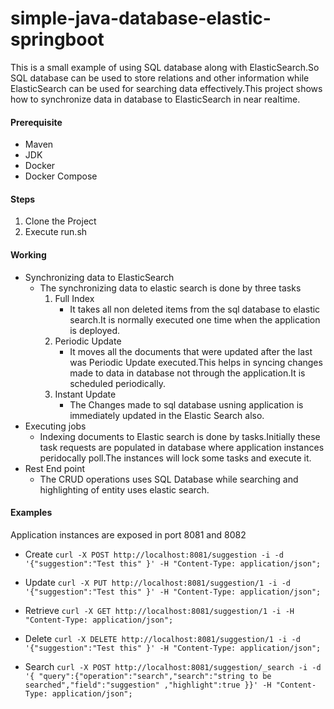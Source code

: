 # simple-java-database-elastic-springboot
This is a small example of using SQL database along with ElasticSearch.So SQL database can be used to store relations and other information while ElasticSearch can be used for 
searching data effectively.This project  shows how  to synchronize data in database to ElasticSearch in near realtime.

#### Prerequisite
- Maven
- JDK
- Docker
- Docker Compose
#### Steps
1. Clone the Project
2. Execute run.sh

#### Working
- Synchronizing data to ElasticSearch
  - The synchronizing data  to elastic search is done by three tasks
    1. Full Index 
       - It takes all non deleted items from the sql database to elastic search.It is normally executed one time when the application is deployed.
    2. Periodic Update
       - It moves all the documents that were updated after the last was Periodic Update executed.This helps in syncing changes made to data in database not through
the application.It is scheduled periodically.
    3. Instant Update
       - The Changes made to sql database usning application is immediately updated in the Elastic Search also.
- Executing jobs
  - Indexing documents to Elastic search is done by tasks.Initially these task requests are populated in database where application instances peridocally poll.The 
  instances will lock some tasks and execute it.
- Rest End point
  - The CRUD operations uses SQL Database while searching and highlighting of entity uses elastic search.
#### Examples
Application instances are exposed in port 8081 and 8082
  - Create 
`curl -X POST http://localhost:8081/suggestion -i -d '{"suggestion":"Test this" }' -H "Content-Type: application/json";`

  - Update
`curl -X PUT http://localhost:8081/suggestion/1 -i -d '{"suggestion":"Test this" }' -H "Content-Type: application/json";`

  - Retrieve
`curl -X GET http://localhost:8081/suggestion/1 -i -H "Content-Type: application/json";`

  - Delete
`curl -X DELETE http://localhost:8081/suggestion/1 -i -d '{"suggestion":"Test this" }' -H "Content-Type: application/json";`

  - Search
`curl -X POST http://localhost:8081/suggestion/_search -i -d '{ "query":{"operation":"search","search":"string to be searched","field":"suggestion" ,"highlight":true }}' -H "Content-Type: application/json";`
